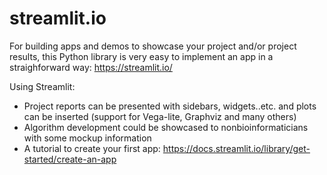 # streamlit.io

For building apps and demos to showcase your project and/or project results, this Python library is very easy to implement an app in a straighforward way: https://streamlit.io/ 

Using Streamlit:
  - Project reports can be presented with sidebars, widgets..etc. and plots can be inserted (support for Vega-lite, Graphviz and many others) 
  - Algorithm development could be showcased to nonbioinformaticians with some mockup information
  - A tutorial to create your first app: https://docs.streamlit.io/library/get-started/create-an-app
